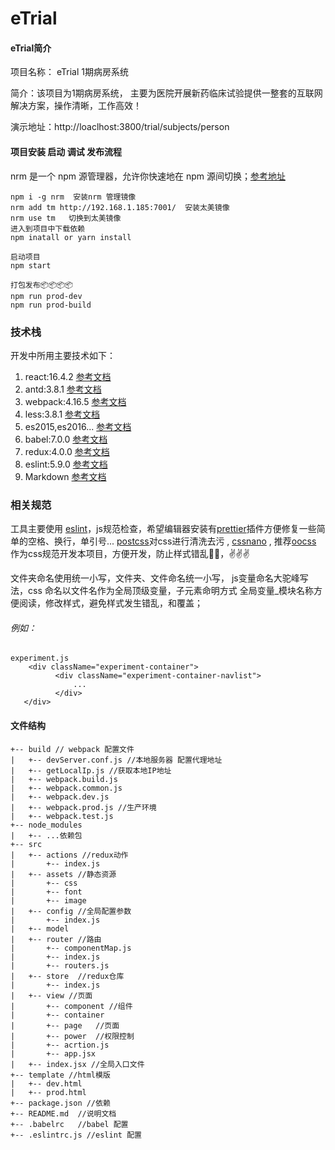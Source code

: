 # eTrial

#### eTrial简介

项目名称： eTrial 1期病房系统

简介：该项目为1期病房系统，  主要为医院开展新药临床试验提供一整套的互联网解决方案，操作清晰，工作高效！

演示地址：http://loaclhost:3800/trial/subjects/person

#### 项目安装 启动 调试 发布流程
nrm 是一个 npm 源管理器，允许你快速地在 npm 源间切换；[参考地址](https://github.com/Pana/nrm)
```code
npm i -g nrm  安装nrm 管理镜像
nrm add tm http://192.168.1.185:7001/  安装太美镜像
nrm use tm   切换到太美镜像
进入到项目中下载依赖
npm inatall or yarn install

启动项目
npm start

打包发布📦📦📦📦
npm run prod-dev
npm run prod-build

```



### 技术栈
开发中所用主要技术如下：

1. react:16.4.2 [参考文档](https://reactjs.org/)
2. antd:3.8.1 [参考文档](https://ant.design)
3. webpack:4.16.5 [参考文档](https://webpack.js.org/)
4. less:3.8.1 [参考文档](http://lesscss.org/)
5. es2015,es2016... [参考文档](http://es6.ruanyifeng.com/)
6. babel:7.0.0 [参考文档](https://babeljs.io/)
8. redux:4.0.0 [参考文档](https://redux.js.org/)
9. eslint:5.9.0 [参考文档](https://eslint.org/)
10. Markdown [参考文档](https://maxiang.io)

### 相关规范

工具主要使用 [eslint](https://eslint.org/)，js规范检查，希望编辑器安装有[prettier](https://prettier.io/)插件方便修复一些简单的空格、换行，单引号...
[postcss](https://postcss.org/)对css进行清洗去污 , [cssnano](https://cssnano.co/) , 推荐[oocss](http://oocss.org/) 作为css规范开发本项目，方便开发，防止样式错乱🤪🤪，✌️✌️✌️

文件夹命名使用统一小写，文件夹、文件命名统一小写， js变量命名大驼峰写法，css 命名以文件名作为全局顶级变量，子元素命明方式 全局变量_模块名称方便阅读，修改样式，避免样式发生错乱，和覆盖；

###### 例如：

```code
experiment.js
    <div className="experiment-container">
          <div className="experiment-container-navlist">
              ...
          </div>
   </div>     
```

#### 文件结构
```
+-- build // webpack 配置文件
|   +-- devServer.conf.js //本地服务器 配置代理地址
|   +-- getLocalIp.js //获取本地IP地址
|   +-- webpack.build.js
|   +-- webpack.common.js
|   +-- webpack.dev.js
|   +-- webpack.prod.js //生产环境
|   +-- webpack.test.js
+-- node_modules
|   +-- ...依赖包
+-- src
|   +-- actions //redux动作
|       +-- index.js
|   +-- assets //静态资源
|       +-- css
|       +-- font
|       +-- image
|   +-- config //全局配置参数
|       +-- index.js
|   +-- model
|   +-- router //路由
|       +-- componentMap.js
|       +-- index.js
|       +-- routers.js
|   +-- store  //redux仓库
|       +-- index.js
|   +-- view //页面
|       +-- component //组件
|       +-- container 
|       +-- page   //页面
|       +-- power  //权限控制
|       +-- acrtion.js
|       +-- app.jsx
|   +-- index.jsx //全局入口文件
+-- template //html模版
|   +-- dev.html
|   +-- prod.html
+-- package.json //依赖
+-- README.md  //说明文档
+-- .babelrc   //babel 配置
+-- .eslintrc.js //eslint 配置
```
